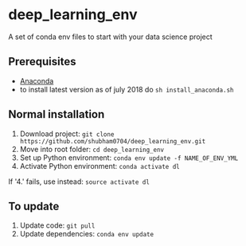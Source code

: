 # deep_learning_env
A set of conda env files to start with your data science project

## Prerequisites
+ [Anaconda](https://conda.io/docs/user-guide/install/index.html#)
+ to install latest version as of july 2018 do ```sh install_anaconda.sh```

## Normal installation

1. Download project: ```git clone https://github.com/shubham0704/deep_learning_env.git```
2. Move into root folder: ```cd deep_learning_env```
3. Set up Python environment: ```conda env update -f NAME_OF_ENV_YML```
4. Activate Python environment: ```conda activate dl```
   
If '4.' fails, use instead: ```source activate dl```

## To update
1. Update code: ```git pull```
2. Update dependencies: ```conda env update```



